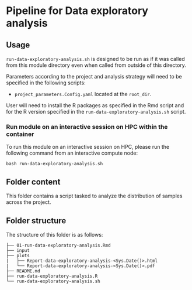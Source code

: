 # Pipeline for Data exploratory analysis


## Usage

`run-data-exploratory-analysis.sh` is designed to be run as if it was called from this module directory even when called from outside of this directory.

Parameters according to the project and analysis strategy will need to be specified in the following scripts:
- `project_parameters.Config.yaml` located at the `root_dir`.

User will need to install the R packages as specified in the Rmd script and for the R version specified in the `run-data-exploratory-analysis.sh` script.


### Run module on an interactive session on HPC within the container

To run this module on an interactive session on HPC, please run the following command from an interactive compute node:

```
bash run-data-exploratory-analysis.sh
```


## Folder content
This folder contains a script tasked to analyze the distribution of samples across the project.


## Folder structure 

The structure of this folder is as follows:

```
├── 01-run-data-exploratory-analysis.Rmd
├── input
├── plots
|   ├── Report-data-exploratory-analysis-<Sys.Date()>.html
|   └── Report-data-exploratory-analysis-<Sys.Date()>.pdf
├── README.md
├── run-data-exploratory-analysis.R
└── run-data-exploratory-analysis.sh
```